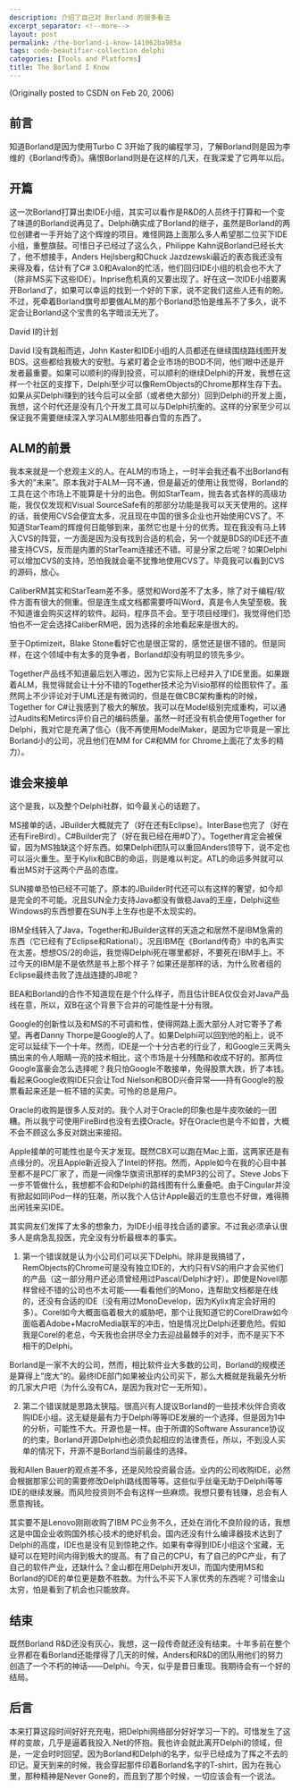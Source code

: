```yaml
---
description: 介绍了自己对 Borland 的很多看法
excerpt_separator: <!--more-->
layout: post
permalink: /the-borland-i-know-141062ba985a
tags: code-beautifier-collection delphi
categories: [Tools and Platforms]
title: The Borland I Know
---
```

(Originally posted to CSDN on Feb 20, 2006)

## 前言

知道Borland是因为使用Turbo C 3开始了我的编程学习，了解Borland则是因为李维的《Borland传奇》。痛恨Borland则是在这样的几天，在我深爱了它两年以后。
<!--more-->

## 开篇

这一次Borland打算出卖IDE小组，其实可以看作是R&D的人员终于打算和一个变了味道的Borland说再见了。Delphi确实成了Borland的继子，虽然是Borland的两位创建者一手开始了这个辉煌的项目。难怪网路上面那么多人希望那二位买下IDE小组，重整旗鼓。可惜日子已经过了这么久，Philippe Kahn说Borland已经长大了，他不想接手，Anders Hejlsberg和Chuck Jazdzewski最近的表态我还没有来得及看，估计有了C# 3.0和Avalon的忙活，他们回归IDE小组的机会也不大了（除非MS买下这些IDE）。Inprise危机真的又要出现了。好在这一次IDE小组要离开Borland了，如果可以幸运的找到一个好的下家，说不定我们这些人还有的盼。不过，死牵着Borland旗号却要做ALM的那个Borland恐怕是维系不了多久，说不定会让Borland这个宝贵的名字暗淡无光了。

David I的计划

David I没有跳船而逃，John Kaster和IDE小组的人员都还在继续围绕路线图开发BDS。这些都给我极大的安慰。与紧盯着企业市场的BOD不同，他们眼中还是开发者最重要。如果可以顺利的得到投资，可以顺利的继续Delphi的开发，我想在这样一个社区的支撑下，Delphi至少可以像RemObjects的Chrome那样生存下去。如果从买Delphi赚到的钱今后可以全部（或者绝大部分）回到Delphi的开发上面，我想，这个时代还是没有几个开发工具可以与Delphi抗衡的。这样的分家至少可以保证我不需要继续深入学习ALM那些阳春白雪的东西了。

## ALM的前景

我本来就是一个悲观主义的人。在ALM的市场上，一时半会我还看不出Borland有多大的”未来”。原本我对于ALM一窍不通，但是最近的使用让我觉得，Borland的工具在这个市场上不能算是十分的出色。例如StarTeam，抛去各式各样的高级功能，我仅仅发现和Visual SourceSafe有的那部分功能是我可以天天使用的。这样的话，我使用CVS会便宜太多，况且现在中国的很多企业也开始使用CVS了。不知道StarTeam的辉煌何日能够到来，虽然它也是十分的优秀。现在我没有马上转入CVS的阵营，一方面是因为没有找到合适的机会，另一个就是BDS的IDE还不直接支持CVS，反而是内置的StarTeam连接还不错。可是分家之后呢？如果Delphi可以增加CVS的支持，恐怕我就会毫不犹豫地使用CVS了。毕竟我可以看到CVS的源码，放心。

CaliberRM其实和StarTeam差不多。感觉和Word差不了太多，除了对于编程/软件方面有很大的侧重。但是连生成文档都需要呼叫Word，真是令人失望至极。我不知道谁会购买这样的软件。起码，程序员不会。至于项目经理们，我觉得他们恐怕也不一定会选择CaliberRM吧，因为选择的余地看起来是很大的。

至于Optimizeit，Blake Stone看好它也是很正常的，感觉还是很不错的。但是同样，在这个领域中有太多的竞争者，Borland却没有明显的领先多少。

Together产品线不知道最后划入哪边，因为它实际上已经并入了IDE里面。如果跟着ALM，我觉得就会让十分不错的Together技术沦为Visio那样的绘图软件了。虽然网上不少评论对于UML还是有微词的，但是在做CBC架构重构的时候，Together for C#让我感到了极大的解放。我可以在Model级别完成重构，可以通过Audits和Metircs评价自己的编码质量。虽然一时还没有机会使用Together for Delphi，我对它是充满了信心（我不再使用ModelMaker，是因为它毕竟是一家比Borland小的公司，况且他们在MM for C#和MM for Chrome上面花了太多的精力）。

## 谁会来接单

这个是我，以及整个Delphi社群，如今最关心的话题了。

MS接单的话，JBuilder大概就完了（好在还有Eclipse）。InterBase也完了（好在还有FireBird）。C#Builder完了（好在我已经在用#D了）。Together肯定会被保留，因为MS独缺这个好东西。如果Delphi团队可以重回Anders领导下，说不定也可以浴火重生。至于Kylix和BCB的命运，则是难以判定。ATL的命运多舛就可以看出MS对于这两个产品的态度。

SUN接单恐怕已经不可能了。原本的JBuilder时代还可以有这样的奢望，如今却是完全的不可能。况且SUN全力支持Java都没有做稳Java的王座，Delphi这些Windows的东西想要在SUN手上生存也是不太现实的。

IBM全线转入了Java，Together和JBuilder这样的天造之和居然不是IBM急需的东西（它已经有了Eclipse和Rational）。况且IBM在《Borland传奇》中的名声实在太差。想想OS/2的命运，我觉得Delphi死在哪里都好，不要死在IBM手上。不过今天的IBM是不是依然是书上那个样子？如果还是那样的话，为什么败者组的Eclipse最终击败了连战连捷的JB呢？

BEA和Borland的合作不知道现在是个什么样子，而且估计BEA仅仅会对Java产品线在意，所以，双B在这个背景下合并的可能性是十分有限。

Google的创新性以及和MS的不可调和性，使得网路上面大部分人对它寄予了希望。再者Danny Thorpe是Google的人了。如果Delphi可以回到他的船上，说不定可以延续下一个十年。然而，IDE是一个十分古老的行业了，和Google三天两头搞出来的令人眼睛一亮的技术相比，这个市场是十分残酷和收成不好的。那两位Google富豪会怎么选择呢？我只怕Google不敢接单，免得股票大跌，折了本钱。看起来Google收购IDE只会让Tod Nielson和BOD兴奋异常――持有Google的股票看起来还是一桩不错的买卖。可怜的总是用户。

Oracle的收购是很多人反对的。我个人对于Oracle的印象也是牛皮吹破的一团糟。所以我宁可使用FireBird也没有去摸Oracle。好在Oracle也是今不如昔，大概不会不顾这么多反对跳出来接招。

Apple接单的可能性也是今天才发现。既然CBX可以跑在Mac上面，这两家还是有点缘分的。况且Apple新近投入了Intel的怀抱。然而，Apple如今在我的心目中甚至都不是PC厂家了，而是一间像华旗资讯那样的卖MP3的公司了。Steve Jobs下一步不管做什么，我想都不会和Delphi的路线图有什么重叠吧。由于Cingular并没有掀起如同iPod一样的狂潮，所以我个人估计Apple最近的生意也不好做，难得腾出闲钱来买IDE。

其实网友们发挥了太多的想象力，为IDE小组寻找合适的婆家。不过我必须承认很多人是病急乱投医，完全没有分析最根本的事实。

1. 第一个错误就是认为小公司们可以买下Delphi。除非是我搞错了，RemObjects的Chrome可是没有独立IDE的，大约只有VS的用户才会买他们的产品（这一部分用户还必须曾经用过Pascal/Delphi才好）。即使是Novell那样曾经不错的公司也不太可能――看看他们的Mono，连帮助文档都是在线的，还没有合适的IDE（没有用过MonoDevelop，因为Kylix肯定会好用的多）。Corel如今大概面临着极大的威胁吧，那个让我知道它的CorelDraw如今面临着Adobe+MacroMedia联军的冲击，怕是情况比Delphi还要危险。假如我是Corel的老总，今天我也会拼尽全力去迎战最棘手的对手，而不是买下不相干的Delphi。

Borland是一家不大的公司，然而，相比软件业大多数的公司，Borland的规模还是算得上”庞大”的。最终IDE部门如果被业内公司买下，那么大概就是我最先分析的几家大户吧（为什么没有CA，是因为我对它一无所知）。

2. 第二个错误就是思路太狭隘。很高兴有人提议Borland的一些技术伙伴合资收购IDE小组。这无疑是最有力于Delphi等等IDE发展的一个选择，但是因为1中的分析，可能性不大。开源也是一样。由于所谓的Software Assurance协议的约束，Borland开源Delphi也必须负起相应的法律责任，所以，不到没人买单的情况下，开源不是Borland当前最佳的选择。

我和Allen Bauer的观点差不多，还是风险投资最合适。业内的公司收购IDE，必然会根据那家公司的需要修改Delphi路线图等等。这些似乎丝毫无助于Delphi等等IDE的继续发展。而风险投资则不会有这样一些麻烦。我想只要有钱赚，总会有人愿意掏钱。

其实要不是Lenovo刚刚收购了IBM PC业务不久，还处在消化不良阶段的话，我想这是中国企业收购国外核心技术的绝好机会。国内还没有什么编译器技术达到了Delphi的高度，IDE也是没有见到惊艳之作。如果有幸得到IDE小组这个宝藏，无疑可以在短时间内得到极大的提高。有了自己的CPU，有了自己的PC产业，有了自己的软件产业，还缺什么？金山都在用Delphi开发UI，而国内使用MS和Borland的IDE的单位更是数不胜数。为什么不买下人家优秀的东西呢？可惜金山太穷，怕是看到了机会也只能放弃。

## 结束

既然Borland R&D还没有灰心，我想，这一段传奇就还没有结束。十年多前在整个业界都在看Borland还能撑得了几天的时候，Anders和R&D的团队用他们的努力创造了一个不朽的神话――Delphi。今天，似乎是昔日重现。我期待会有一个好的结局。

## 后言

本来打算这段时间好好充充电，把Delphi网络部分好好学习一下的。可惜发生了这样的变故，几乎是逼着我投入.Net的怀抱。我也许会就此离开Delphi的领域，但是，一定会时时回望。因为Borland和Delphi的名字，似乎已经成为了挥之不去的印记。夏天到来的时候，我会穿起那件印着Borland名字的T-shirt，因为在我心里，那种精神是Never Gone的，而且到了那个时候，一切应该会有一个说法。

